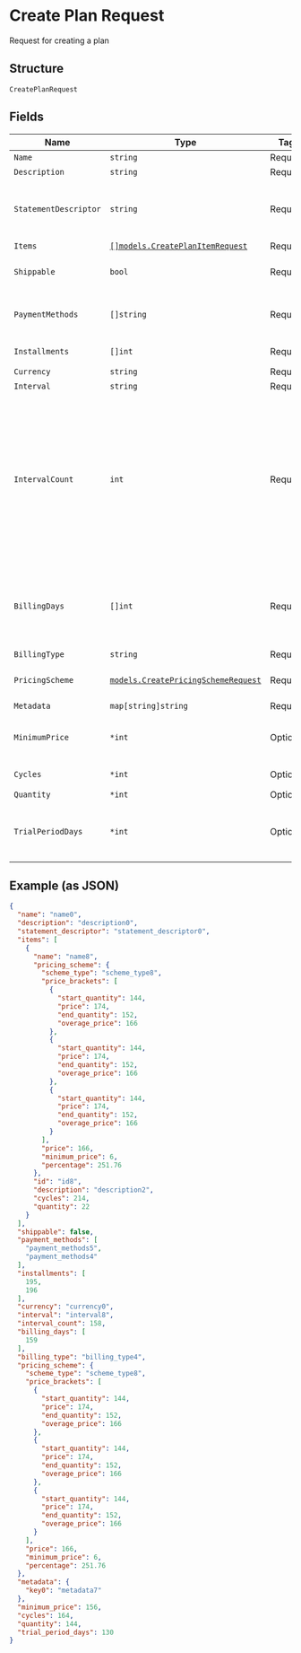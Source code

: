 
# Create Plan Request

Request for creating a plan

## Structure

`CreatePlanRequest`

## Fields

| Name | Type | Tags | Description |
|  --- | --- | --- | --- |
| `Name` | `string` | Required | Plan's name |
| `Description` | `string` | Required | Description |
| `StatementDescriptor` | `string` | Required | Text that will be printed on the credit card's statement |
| `Items` | [`[]models.CreatePlanItemRequest`](../../doc/models/create-plan-item-request.md) | Required | Plan items |
| `Shippable` | `bool` | Required | Indicates if the plan is shippable |
| `PaymentMethods` | `[]string` | Required | Allowed payment methods for the plan |
| `Installments` | `[]int` | Required | Number of installments |
| `Currency` | `string` | Required | Currency |
| `Interval` | `string` | Required | Interval |
| `IntervalCount` | `int` | Required | Interval counts between two charges. For instance, if the interval is 'month' and count is 2, the customer will be charged once every two months. |
| `BillingDays` | `[]int` | Required | Allowed billings days for the subscription, in case the plan type is 'exact_day' |
| `BillingType` | `string` | Required | Billing type |
| `PricingScheme` | [`models.CreatePricingSchemeRequest`](../../doc/models/create-pricing-scheme-request.md) | Required | Plan's pricing scheme |
| `Metadata` | `map[string]string` | Required | Metadata |
| `MinimumPrice` | `*int` | Optional | Minimum price that will be charged |
| `Cycles` | `*int` | Optional | Number of cycles |
| `Quantity` | `*int` | Optional | Quantity |
| `TrialPeriodDays` | `*int` | Optional | Trial period, where the customer will not be charged. |

## Example (as JSON)

```json
{
  "name": "name0",
  "description": "description0",
  "statement_descriptor": "statement_descriptor0",
  "items": [
    {
      "name": "name8",
      "pricing_scheme": {
        "scheme_type": "scheme_type8",
        "price_brackets": [
          {
            "start_quantity": 144,
            "price": 174,
            "end_quantity": 152,
            "overage_price": 166
          },
          {
            "start_quantity": 144,
            "price": 174,
            "end_quantity": 152,
            "overage_price": 166
          },
          {
            "start_quantity": 144,
            "price": 174,
            "end_quantity": 152,
            "overage_price": 166
          }
        ],
        "price": 166,
        "minimum_price": 6,
        "percentage": 251.76
      },
      "id": "id8",
      "description": "description2",
      "cycles": 214,
      "quantity": 22
    }
  ],
  "shippable": false,
  "payment_methods": [
    "payment_methods5",
    "payment_methods4"
  ],
  "installments": [
    195,
    196
  ],
  "currency": "currency0",
  "interval": "interval8",
  "interval_count": 158,
  "billing_days": [
    159
  ],
  "billing_type": "billing_type4",
  "pricing_scheme": {
    "scheme_type": "scheme_type8",
    "price_brackets": [
      {
        "start_quantity": 144,
        "price": 174,
        "end_quantity": 152,
        "overage_price": 166
      },
      {
        "start_quantity": 144,
        "price": 174,
        "end_quantity": 152,
        "overage_price": 166
      },
      {
        "start_quantity": 144,
        "price": 174,
        "end_quantity": 152,
        "overage_price": 166
      }
    ],
    "price": 166,
    "minimum_price": 6,
    "percentage": 251.76
  },
  "metadata": {
    "key0": "metadata7"
  },
  "minimum_price": 156,
  "cycles": 164,
  "quantity": 144,
  "trial_period_days": 130
}
```

